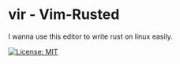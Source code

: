 # vir - Vim-Rusted
I wanna use this editor to write rust on linux easily.

[![License: MIT](https://img.shields.io/badge/License-MIT-green.svg)](https://opensource.org/licenses/MIT)

